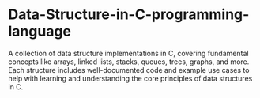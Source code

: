 # Data-Structure-in-C-programming-language
A collection of data structure implementations in C, covering fundamental concepts like arrays, linked lists, stacks, queues, trees, graphs, and more. Each structure includes well-documented code and example use cases to help with learning and understanding the core principles of data structures in C.
